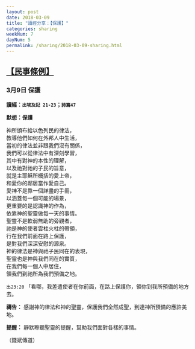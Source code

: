 ```yaml
---
layout: post
date: 2018-03-09
title: "讀經分享：【保護】"
categories: sharing
weekNum: 7
dayNum: 5
permalink: /sharing/2018-03-09-sharing.html
---
```


## [【民事條例】](/daily/wk7-day5-daily.html)

### 3月9日 保護

**讀經：`出埃及記 21-23`；`詩篇47`**

**默想：保護**

<pre>
神所頒布給以色列民的律法，
教導他們如何在外邦人中生活，
當初的律法並非跟我們沒有關係，
我們可以從律法中有深刻學習，
其中有對神的本性的理解，
以及祂對祂的子民的旨意，
就是主耶穌所概括的愛上帝，
和愛你的鄰居當作愛自己。
愛神不是靠一個詳盡的手冊，
以涵蓋每一個可能的場景，
更重要的是認識神的作為，
依靠神的聖靈做每一天的事情。
聖靈不是軟弱無助的旁觀者，
祂是神的使者雲柱火柱的帶領，
行在我們前面在路上保護，
是對我們深深安慰的源泉。
神的律法是神與祂子民同在的表現，
聖靈也是神與我們同在的實質，
在我們每一個人中居住，
領我們到祂所為我們預備之地。
</pre>

`出23:20` 「看哪，我差遣使者在你前面，在路上保護你，領你到我所預備的地方去。

**禱告：** 
感謝神的律法和神的聖靈，保護我們全然成聖，到達神所預備的應許美地。

**提醒：** 
靜默聆聽聖靈的提醒，幫助我們面對各樣的事情。

（錢斌傳道）
